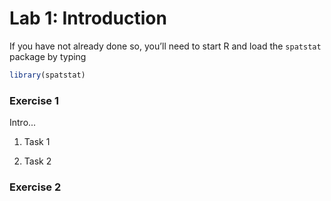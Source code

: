 Lab 1: Introduction
================

If you have not already done so, you’ll need to start R and load the `spatstat` package by typing

``` r
library(spatstat)
```

### Exercise 1

Intro...

1.  Task 1

2.  Task 2

### Exercise 2
